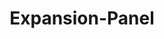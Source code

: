 ---
layout: pattern-lyne.njk
tags: 
    - lyne_components_expansion_panel_en
    - lyne_components_accordion_child_en
    - showitem_en
key: expansion-panel-lyne_en
title: Expansion-Panel
parent: accordion-folder-lyne_en
order: 240
---